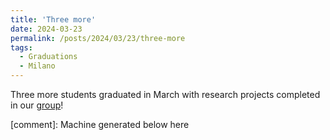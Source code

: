```yaml
---
title: 'Three more'
date: 2024-03-23
permalink: /posts/2024/03/23/three-more
tags:
  - Graduations
  - Milano
---
```


Three more students graduated in March with research projects completed in our [group](<../../../../../index.html?p=2466>)!

[comment]: Machine generated below here
